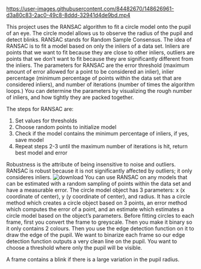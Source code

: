 

https://user-images.githubusercontent.com/84482670/148626961-d3a80c83-2ac0-49c8-8ddd-32941d4de9bd.mp4



This project uses the RANSAC algorithm to fit a circle model onto the pupil of an eye. The circle model allows us to observe the radius of the pupil and detect blinks. RANSAC stands for Random Sample Consensus. The idea of RANSAC is to fit a model based on only the inliers of a data set. Inliers are points that we want to fit because they are close to other inliers, outliers are points that we don’t want to fit because they are significantly different from the inliers. The parameters for RANSAC are the error threshold (maximum amount of error allowed for a point to be considered an inlier), inlier percentage (minimum percentage of points within the data set that are considered inliers), and number of iterations (number of times the algorithm loops.) You can determine the parameters by visualizing the rough number of inliers, and how tightly they are packed together.

The steps for RANSAC are:
1. Set values for thresholds
2. Choose random points to initialize model
3. Check if the model contains the minimum percentage of inliers, if yes, save model
4. Repeat steps 2-3 until the maximum number of iterations is hit, return best model and error

Robustness is the attribute of being insensitive to noise and outliers. RANSAC is robust because it is not significantly affected by outliers; it only consideres inliers.
![download](https://user-images.githubusercontent.com/84482670/148626880-5fbfaf8a-d2df-4be6-ba69-ee8050db0894.png)
You can use RANSAC on any models that can be estimated with a random sampling of points within the data set and have a measurable error. The circle model object has 3 parameters: x (x coordinate of center), y (y coordinate of center), and radius. It has a circle method which creates a circle object based on 3 points, an error method which computes the error of a point, and an estimate which estimates a circle model based on the object’s parameters. Before fitting circles to each frame, first you convert the frame to greyscale. Then you make it binary so it only contains 2 colours. Then you use the edge detection function on it to draw the edge of the pupil. We want to binarize each frame so our edge detection function outputs a very clean line on the pupil. You want to choose a threshold where only the pupil will be visible. 

A frame contains a blink if there is a large variation in the pupil radius.
